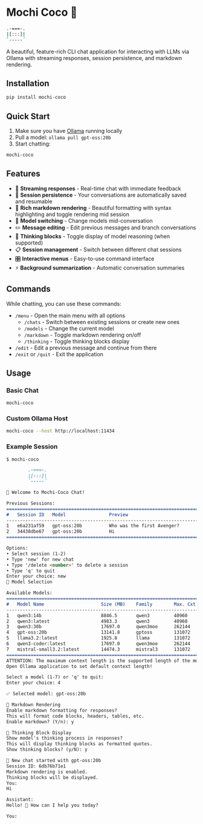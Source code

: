 # Mochi Coco 🍡

```bash
.-===-.
|[:::]|
`-----´
```

A beautiful, feature-rich CLI chat application for interacting with LLMs via Ollama with streaming responses, session persistence, and markdown rendering.

## Installation

```bash
pip install mochi-coco
```

## Quick Start

1. Make sure you have [Ollama](https://ollama.com) running locally
2. Pull a model: `ollama pull gpt-oss:20b`
3. Start chatting:

```bash
mochi-coco
```

## Features

- 🚀 **Streaming responses** - Real-time chat with immediate feedback
- 💾 **Session persistence** - Your conversations are automatically saved and resumable
- 🎨 **Rich markdown rendering** - Beautiful formatting with syntax highlighting and toggle rendering mid session
- 🔄 **Model switching** - Change models mid-conversation
- ✏️ **Message editing** - Edit previous messages and branch conversations
- 🧠 **Thinking blocks** - Toggle display of model reasoning (when supported)
- 📋 **Session management** - Switch between different chat sessions
- 🎛️ **Interactive menus** - Easy-to-use command interface
- ⚡ **Background summarization** - Automatic conversation summaries

## Commands

While chatting, you can use these commands:

- `/menu` - Open the main menu with all options
  - `/chats` - Switch between existing sessions or create new ones
  - `/models` - Change the current model
  - `/markdown` - Toggle markdown rendering on/off
  - `/thinking` - Toggle thinking blocks display
- `/edit` - Edit a previous message and continue from there
- `/exit` or `/quit` - Exit the application

## Usage

### Basic Chat
```bash
mochi-coco
```

### Custom Ollama Host
```bash
mochi-coco --host http://localhost:11434
```

### Example Session
```markdown
$ mochi-coco

        .-===-.
        |[:::]|
        `-----´

🚀 Welcome to Mochi-Coco Chat!

Previous Sessions:
====================================================================================================
#   Session ID   Model                Preview                                  Messages
----------------------------------------------------------------------------------------------------
1   e6a231af59   gpt-oss:20b          Who was the first Avenger?               8
2   34438dbe67   gpt-oss:20b          Hi                                       4
====================================================================================================

Options:
• Select session (1-2)
• Type 'new' for new chat
• Type '/delete <number>' to delete a session
• Type 'q' to quit
Enter your choice: new
🤖 Model Selection

Available Models:
================================================================================
#   Model Name                     Size (MB)    Family        Max. Cxt Length
--------------------------------------------------------------------------------
1   qwen3:14b                      8846.5       qwen3         40960
2   qwen3:latest                   4983.3       qwen3         40960
3   qwen3:30b                      17697.0      qwen3moe      262144
4   gpt-oss:20b                    13141.8      gptoss        131072
5   llama3.2:latest                1925.8       llama         131072
6   qwen3-coder:latest             17697.0      qwen3moe      262144
7   mistral-small3.2:latest        14474.3      mistral3      131072
================================================================================
ATTENTION: The maximum context length is the supported length of the model but not the actual during the chat session.
Open Ollama application to set default context length!

Select a model (1-7) or 'q' to quit:
Enter your choice: 4

✅ Selected model: gpt-oss:20b

📝 Markdown Rendering
Enable markdown formatting for responses?
This will format code blocks, headers, tables, etc.
Enable markdown? (Y/n): y

🤔 Thinking Block Display
Show model's thinking process in responses?
This will display thinking blocks as formatted quotes.
Show thinking blocks? (y/N): y

💬 New chat started with gpt-oss:20b
Session ID: 6db76b71e1
Markdown rendering is enabled.
Thinking blocks will be displayed.
You:
Hi

Assistant:
Hello! 👋 How can I help you today?

You:
```
